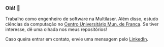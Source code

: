 ### Olá! 👋

Trabalho como engenheiro de software na Multilaser. Além disso, estudo ciências da computação no [Centro Universitário Mun. de Franca](https://www.unifacef.com.br/). Se tiver interesse, dê uma olhada nos meus repositórios!

Caso queira entrar em contato, envie uma mensagem pelo [LinkedIn](https://linkedin.com/in/viníciuscrisol/).
